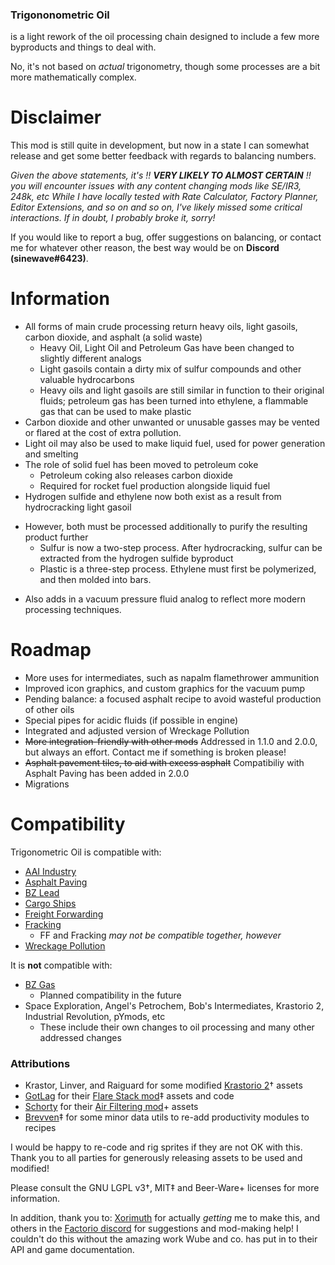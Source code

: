 ### Trigononometric Oil
is a light rework of the oil processing chain designed to include a few more byproducts and things to deal with.

No, it's not based on *actual* trigonometry, though some processes are a bit more mathematically complex.

# Disclaimer

This mod is still quite in development, but now in a state I can somewhat release and get some better feedback with regards to balancing numbers. 

*Given the above statements, it's !! **VERY LIKELY TO ALMOST CERTAIN** !! you will encounter issues with any content changing mods like SE/IR3, 248k, etc*
*While I have locally tested with Rate Calculator, Factory Planner, Editor Extensions, and so on and so on, I've likely missed some critical interactions. If in doubt, I probably broke it, sorry!*

If you would like to report a bug, offer suggestions on balancing, or contact me for whatever other reason, the best way would be on **Discord (sinewave#6423)**.

# Information

+ All forms of main crude processing return heavy oils, light gasoils, carbon dioxide, and asphalt (a solid waste)
   * Heavy Oil, Light Oil and Petroleum Gas have been changed to slightly different analogs
   * Light gasoils contain a dirty mix of sulfur compounds and other valuable hydrocarbons
   * Heavy oils and light gasoils are still similar in function to their original fluids; petroleum gas has been turned into ethylene, a flammable gas that can be used to make plastic
+ Carbon dioxide and other unwanted or unusable gasses may be vented or flared at the cost of extra pollution.
+ Light oil may also be used to make liquid fuel, used for power generation and smelting
+ The role of solid fuel has been moved to petroleum coke
    * Petroleum coking also releases carbon dioxide
    * Required for rocket fuel production alongside liquid fuel
+ Hydrogen sulfide and ethylene now both exist as a result from hydrocracking light gasoil
- However, both must be processed additionally to purify the resulting product further
    * Sulfur is now a two-step process. After hydrocracking, sulfur can be extracted from the hydrogen sulfide byproduct
    * Plastic is a three-step process. Ethylene must first be polymerized, and then molded into bars.
+ Also adds in a vacuum pressure fluid analog to reflect more modern processing techniques.

# Roadmap

* More uses for intermediates, such as napalm flamethrower ammunition
* Improved icon graphics, and custom graphics for the vacuum pump
* Pending balance: a focused asphalt recipe to avoid wasteful production of other oils
* Special pipes for acidic fluids (if possible in engine)
* Integrated and adjusted version of Wreckage Pollution
* ~~More integration-friendly with other mods~~ Addressed in 1.1.0 and 2.0.0, but always an effort. Contact me if something is broken please!
* ~~Asphalt pavement tiles, to aid with excess asphalt~~ Compatibiliy with Asphalt Paving has been added in 2.0.0
* Migrations

# Compatibility

Trigonometric Oil is compatible with:

* [AAI Industry](https://mods.factorio.com/mod/aai-industry/discussion)
* [Asphalt Paving](https://mods.factorio.com/mod/AsphaltPaving)
* [BZ Lead](https://mods.factorio.com/mod/bzlead)
* [Cargo Ships](https://mods.factorio.com/mod/cargo-ships)
* [Freight Forwarding](https://mods.factorio.com/mod/FreightForwarding)
* [Fracking](https://mods.factorio.com/mod/Fracking)
  * FF and Fracking *may not be compatible together, however*
* [Wreckage Pollution](https://mods.factorio.com/mod/wreckage-pollution/changelog) 

It is **not** compatible with:

* [BZ Gas](https://mods.factorio.com/mod/bzgas) 
  * Planned compatibility in the future
* Space Exploration, Angel's Petrochem, Bob's Intermediates, Krastorio 2, Industrial Revolution, pYmods, etc
  * These include their own changes to oil processing and many other addressed changes


### Attributions

* Krastor, Linver, and Raiguard for some modified [Krastorio 2](https://mods.factorio.com/mod/Krastorio2)† assets
* [GotLag](https://mods.factorio.com/user/GotLag) for their [Flare Stack mod](https://mods.factorio.com/mod/Flare%20Stack)‡ assets and code
* [Schorty](https://mods.factorio.com/user/Schorty) for their [Air Filtering mod](https://mods.factorio.com/mod/air-filtering)+ assets
* [Brevven](https://mods.factorio.com/user/brevven)‡ for some minor data utils to re-add productivity modules to recipes

I would be happy to re-code and rig sprites if they are not OK with this. Thank you to all parties for generously releasing assets to be used and modified!

Please consult the GNU LGPL v3†, MIT‡ and Beer-Ware+ licenses for more information.

In addition, thank you to: [Xorimuth](https://mods.factorio.com/user/Xorimuth) for actually *getting* me to make this, and others in the [Factorio discord](https://www.discord.gg/factorio) for suggestions and mod-making help! I couldn't do this without the amazing work Wube and co. has put in to their API and game documentation.

